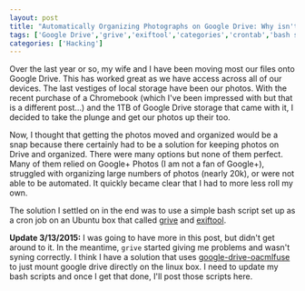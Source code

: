 ```yaml
---
layout: post
title: "Automatically Organizing Photographs on Google Drive: Why isn't this already a thing?"
tags: ['Google Drive','grive','exiftool','categories','crontab','bash script']
categories: ['Hacking']
---
```


Over the last year or so, my wife and I have been moving most our files onto Google Drive.  This has worked great as we have access across all of our devices.  The last vestiges of local storage have been our photos.  With the recent purchase of a Chromebook (which I've been impressed with but that is a different post...) and the 1TB of Google Drive storage that came with it, I decided to take the plunge and get our photos up their too.  

Now, I thought that getting the photos moved and organized would be a snap because there certainly had to be a solution for keeping photos on Drive and organized.  There were many options but none of them perfect.  Many of them relied on Google+ Photos (I am not a fan of Google+), struggled with organizing large numbers of photos (nearly 20k), or were not able to be automated. It quickly became clear that I had to more less roll my own.

The solution I settled on in the end was to use a simple bash script set up as a cron job on an Ubuntu box that called [grive](https://github.com/Grive/grive) and [exiftool](http://www.sno.phy.queensu.ca/~phil/exiftool/).  

**Update 3/13/2015:**  I was going to have more in this post, but didn't get around to it.  In the meantime, `grive` started giving me problems and wasn't syning correctly.  I think I have a solution that uses [google-drive-oacmlfuse](https://github.com/astrada/google-drive-ocamlfuse) to just mount google drive directly on the linux box.  I need to update my bash scripts and once I get that done, I'll post those scripts here.

